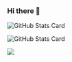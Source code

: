 ### Hi there 👋

![GitHub Stats Card](https://github-readme-stats.vercel.app/api?username=kanade-k-1228&show_icons=true&count_private=true)


![GitHub Stats Card](https://github-readme-stats.vercel.app/api?username=kanade-k-1228&show_icons=true)

![](https://github-profile-summary-cards.vercel.app/api/cards/profile-details?username=kanade-k-1228&theme=vue)
